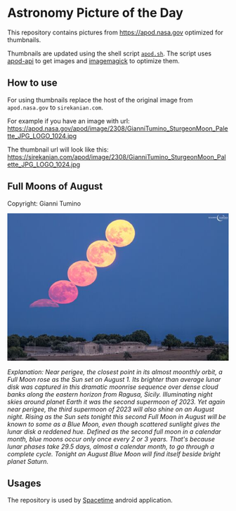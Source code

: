 # Astronomy Picture of the Day

This repository contains pictures from https://apod.nasa.gov optimized for thumbnails.

Thumbnails are updated using the shell script [`apod.sh`](apod.sh). The script
uses [apod-api](https://github.com/nasa/apod-api) to get images and [imagemagick](https://imagemagick.org) to
optimize them.

## How to use

For using thumbnails replace the host of the original image from `apod.nasa.gov` to `sirekanian.com`.

For example if you have an image with url:<br>
https://apod.nasa.gov/apod/image/2308/GianniTumino_SturgeonMoon_Palette_JPG_LOGO_1024.jpg

The thumbnail url will look like this:<br>
https://sirekanian.com/apod/image/2308/GianniTumino_SturgeonMoon_Palette_JPG_LOGO_1024.jpg

## Full Moons of August

Copyright: Gianni Tumino

[![the picture of the day][1]][2]

_Explanation: Near perigee, the closest point in its almost moonthly orbit, a Full Moon rose as the Sun set on August 1. Its brighter than average lunar disk was captured in this dramatic moonrise sequence over dense cloud banks along the eastern horizon from Ragusa, Sicily. Illuminating night skies around planet Earth it was the second supermoon of 2023. Yet again near perigee, the third supermoon of 2023 will also shine on an August night. Rising as the Sun sets tonight this second Full Moon in August will be known to some as a Blue Moon, even though scattered sunlight gives the lunar disk a reddened hue. Defined as the second full moon in a calendar month, blue moons occur only once every 2 or 3 years. That's because lunar phases take 29.5 days, almost a calendar month, to go through a complete cycle. Tonight an August Blue Moon will find itself beside bright planet Saturn._

## Usages

The repository is used by [Spacetime][3] android application.

[1]: image/2308/GianniTumino_SturgeonMoon_Palette_JPG_LOGO_1024.jpg

[2]: https://apod.nasa.gov/apod/image/2308/GianniTumino_SturgeonMoon_Palette_JPG_LOGO_1024.jpg

[3]: https://github.com/sirekanian/spacetime
